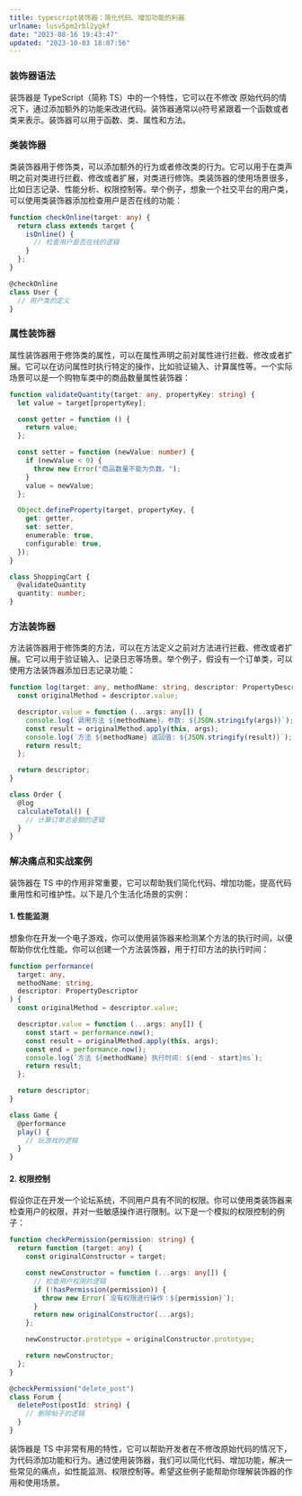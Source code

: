 ```yaml
---
title: typescript装饰器：简化代码、增加功能的利器
urlname: lusv5pm2rbl2ygkf
date: "2023-08-16 19:43:47"
updated: "2023-10-03 18:07:56"
---
```


### 装饰器语法

装饰器是 TypeScript（简称 TS）中的一个特性，它可以在不修改 原始代码的情况下，通过添加额外的功能来改进代码。装饰器通常以`@`符号紧跟着一个函数或者类来表示。装饰器可以用于函数、类、属性和方法。

### 类装饰器

类装饰器用于修饰类，可以添加额外的行为或者修改类的行为。它可以用于在类声明之前对类进行拦截、修改或者扩展，对类进行修饰。类装饰器的使用场景很多，比如日志记录、性能分析、权限控制等。举个例子，想象一个社交平台的用户类，可以使用类装饰器添加检查用户是否在线的功能：

```typescript
function checkOnline(target: any) {
  return class extends target {
    isOnline() {
      // 检查用户是否在线的逻辑
    }
  };
}

@checkOnline
class User {
  // 用户类的定义
}
```

### 属性装饰器

属性装饰器用于修饰类的属性，可以在属性声明之前对属性进行拦截、修改或者扩展。它可以在访问属性时执行特定的操作，比如验证输入、计算属性等。一个实际场景可以是一个购物车类中的商品数量属性装饰器：

```typescript
function validateQuantity(target: any, propertyKey: string) {
  let value = target[propertyKey];

  const getter = function () {
    return value;
  };

  const setter = function (newValue: number) {
    if (newValue < 0) {
      throw new Error("商品数量不能为负数。");
    }
    value = newValue;
  };

  Object.defineProperty(target, propertyKey, {
    get: getter,
    set: setter,
    enumerable: true,
    configurable: true,
  });
}

class ShoppingCart {
  @validateQuantity
  quantity: number;
}
```

### 方法装饰器

方法装饰器用于修饰类的方法，可以在方法定义之前对方法进行拦截、修改或者扩展。它可以用于验证输入、记录日志等场景。举个例子，假设有一个订单类，可以使用方法装饰器添加日志记录功能：

```typescript
function log(target: any, methodName: string, descriptor: PropertyDescriptor) {
  const originalMethod = descriptor.value;

  descriptor.value = function (...args: any[]) {
    console.log(`调用方法 ${methodName}，参数: ${JSON.stringify(args)}`);
    const result = originalMethod.apply(this, args);
    console.log(`方法 ${methodName} 返回值: ${JSON.stringify(result)}`);
    return result;
  };

  return descriptor;
}

class Order {
  @log
  calculateTotal() {
    // 计算订单总金额的逻辑
  }
}
```

### 解决痛点和实战案例

装饰器在 TS 中的作用非常重要，它可以帮助我们简化代码、增加功能，提高代码重用性和可维护性。以下是几个生活化场景的实例：

#### 1. 性能监测

想象你在开发一个电子游戏，你可以使用装饰器来检测某个方法的执行时间，以便帮助你优化性能。你可以创建一个方法装饰器，用于打印方法的执行时间：

```typescript
function performance(
  target: any,
  methodName: string,
  descriptor: PropertyDescriptor
) {
  const originalMethod = descriptor.value;

  descriptor.value = function (...args: any[]) {
    const start = performance.now();
    const result = originalMethod.apply(this, args);
    const end = performance.now();
    console.log(`方法 ${methodName} 执行时间: ${end - start}ms`);
    return result;
  };

  return descriptor;
}

class Game {
  @performance
  play() {
    // 玩游戏的逻辑
  }
}
```

#### 2. 权限控制

假设你正在开发一个论坛系统，不同用户具有不同的权限。你可以使用类装饰器来检查用户的权限，并对一些敏感操作进行限制。以下是一个模拟的权限控制的例子：

```typescript
function checkPermission(permission: string) {
  return function (target: any) {
    const originalConstructor = target;

    const newConstructor = function (...args: any[]) {
      // 检查用户权限的逻辑
      if (!hasPermission(permission)) {
        throw new Error(`没有权限进行操作：${permission}`);
      }
      return new originalConstructor(...args);
    };

    newConstructor.prototype = originalConstructor.prototype;

    return newConstructor;
  };
}

@checkPermission("delete_post")
class Forum {
  deletePost(postId: string) {
    // 删除帖子的逻辑
  }
}
```

装饰器是 TS 中非常有用的特性，它可以帮助开发者在不修改原始代码的情况下，为代码添加功能和行为。通过使用装饰器，我们可以简化代码、增加功能，解决一些常见的痛点，如性能监测、权限控制等。希望这些例子能帮助你理解装饰器的作用和使用场景。
